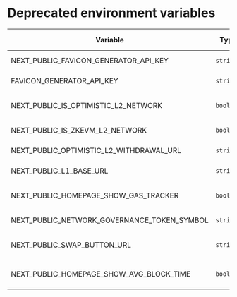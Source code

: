 # Deprecated environment variables

| Variable | Type | Description | Compulsoriness | Default value | Example value | Introduced in version | Deprecated in version | Comment |
| --- | --- | --- | --- | --- | --- | --- | --- | --- |
| NEXT_PUBLIC_FAVICON_GENERATOR_API_KEY | `string` | RealFaviconGenerator [API key](https://realfavicongenerator.net/api/) | Required | - | `<your-secret>` | v1.11.0 | v1.16.0 | Replaced FAVICON_GENERATOR_API_KEY |
| FAVICON_GENERATOR_API_KEY | `string` | RealFaviconGenerator [API key](https://realfavicongenerator.net/api/) | Required | - | `<your-secret>` | v1.16.0+ | v1.37.0 | We don't use RealFaviconGenerator anymore |
| NEXT_PUBLIC_IS_OPTIMISTIC_L2_NETWORK | `boolean` | Set to true for optimistic L2 solutions | Required | - | `true` | v1.17.0 | v1.24.0 | Replaced by NEXT_PUBLIC_ROLLUP_TYPE |
| NEXT_PUBLIC_IS_ZKEVM_L2_NETWORK | `boolean` | Set to true for zkevm L2 solutions  | Required | - | `true` | v1.17.0 | v1.24.0 | Replaced by NEXT_PUBLIC_ROLLUP_TYPE |
| NEXT_PUBLIC_OPTIMISTIC_L2_WITHDRAWAL_URL | `string` | URL for optimistic L2 -> L1 withdrawals | Required | - | `https://app.optimism.io/bridge/withdraw` | v1.17.0 | v1.24.0 | Renamed to NEXT_PUBLIC_ROLLUP_L2_WITHDRAWAL_URL |
| NEXT_PUBLIC_L1_BASE_URL | `string` | Blockscout base URL for L1 network | Required | - | `'http://eth-goerli.blockscout.com'` | - | v1.24.0 | Renamed to NEXT_PUBLIC_ROLLUP_L1_BASE_URL |
| NEXT_PUBLIC_HOMEPAGE_SHOW_GAS_TRACKER | `boolean` | Set to false if network doesn't have gas tracker | - | `true` | `false` | - | v1.25.0 | Replaced by NEXT_PUBLIC_GAS_TRACKER_ENABLED |
| NEXT_PUBLIC_NETWORK_GOVERNANCE_TOKEN_SYMBOL | `string` | Network governance token symbol | - | - | `GNO` | v1.12.0 | v1.29.0 | Replaced by NEXT_PUBLIC_NETWORK_SECONDARY_COIN_SYMBOL |
| NEXT_PUBLIC_SWAP_BUTTON_URL | `string` | Application ID in the marketplace or website URL | - | - | `uniswap` | v1.24.0 | v1.31.0 | Replaced by NEXT_PUBLIC_DEFI_DROPDOWN_ITEMS |
| NEXT_PUBLIC_HOMEPAGE_SHOW_AVG_BLOCK_TIME | `boolean` | Set to false if average block time is useless for the network | - | `true` | `false` | v1.0.x+ | v1.35.0 | Replaced by NEXT_PUBLIC_HOMEPAGE_STATS |
